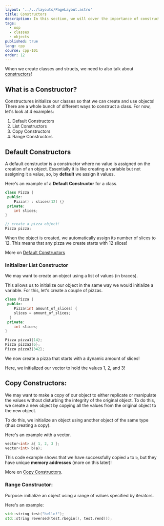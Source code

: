 ```yaml
---
layout: '../../layouts/PageLayout.astro'
title: Constructors
description: In this section, we will cover the importance of constructors!
tags:
  - oop
  - classes
  - objects
published: true
lang: cpp
course: cpp-101
order: 12
---
```

When we create classes and structs, we need to also talk about [constructors](https://www.w3schools.com/cpp/cpp_constructors.asp)!

## What is a Constructor?
Constructures initialize our classes so that we can create and use objects! There are a whole bunch of different ways to construct a class. For now, let's look at 4 examples:
1. Default Constructors
2. List Constructors
3. Copy Constructors
4. Range Constructors

## Default Constructors
A default constructor is a constructor where no value is assigned on the creation of an object. Essentially it is like creating a variable but not assigning it a value, so, by **default** we assign it values.

Here's an example of a **Default Constructor** for a class.
```cpp
class Pizza {
 public:
	Pizza() : slices(12) {}
 private:
	int slices;
}

// create a pizza object!
Pizza pizza;
```
When the object is created, we automatically assign its number of slices to 12. This means that any pizza we create starts with 12 slices!

More on  [Default Constructors](https://en.cppreference.com/w/cpp/language/default_constructor)

### Initializer List Constructor
We may want to create an object using a list of values (in braces).

This allows us to initialize our object in the same way we would initialize a variable. For this, let's create a couple of pizzas.

```cpp
class Pizza {
 public:
	Pizza(int amount_of_slices) {
    slices = amount_of_slices;
  }
 private:
	int slices;
}

Pizza pizza1{14};
Pizza pizza2{6};
Pizza pizza3{342};
```
We now create a pizza that starts with a dynamic amount of slices!

Here, we initialized our vector to hold the values 1, 2, and 3!

## Copy Constructors:
We may want to make a copy of our object to either replicate or manipulate the values without disturbing the integrity of the original object. To do this, we create a new object by copying all the values from the original object to the new object.

To do this, we initialize an object using another object of the same type (thus creating a copy).

Here's an example with a vector.
```cpp
vector<int> a{ 1, 2, 3 };
vector<int> b(a);
```

This code example shows that we have successfully copied `a` to `b`, but they have unique **memory addresses** (more on this later)!

More on [Copy Constructors](https://en.cppreference.com/w/cpp/language/copy_constructor).

### Range Constructor:
Purpose: initialize an object using a range of values specified by iterators.

Here's an example:
```cpp
std::string test("hello!");
std::string reversed(test.rbegin(), test.rend());
```

